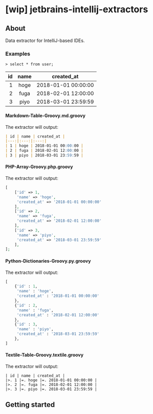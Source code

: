 # [wip] jetbrains-intellij-extractors

## About

Data extractor for IntelliJ-based IDEs.

### Examples

```
> select * from user;
```

| id | name | created_at |
|---:|:---:|:---:|
| 1 | hoge | 2018-01-01 00:00:00 |
| 2 | fuga | 2018-02-01 12:00:00 |
| 3 | piyo | 2018-03-01 23:59:59 |

#### Markdown-Table-Groovy.md.groovy

The extractor will output:

```Markdown
| id | name | created_at |
|---:|:---:|:---:|
| 1 | hoge | 2018-01-01 00:00:00 |
| 2 | fuga | 2018-02-01 12:00:00 |
| 3 | piyo | 2018-03-01 23:59:59 |
```

#### PHP-Array-Groovy.php.groovy

The extractor will output:

```php
[
    ['id' => 1, 
     'name' => 'hoge', 
     'created_at' => '2018-01-01 00:00:00'
    ],
    ['id' => 2, 
     'name' => 'fuga', 
     'created_at' => '2018-02-01 12:00:00'
    ],
    ['id' => 3, 
     'name' => 'piyo', 
     'created_at' => '2018-03-01 23:59:59'
    ],
];
```

#### Python-Dictionaries-Groovy.py.groovy

The extractor will output:

```python
[
    {'id' : 1, 
     'name' : 'hoge', 
     'created_at' : '2018-01-01 00:00:00'
    },
    {'id' : 2, 
     'name' : 'fuga', 
     'created_at' : '2018-02-01 12:00:00'
    },
    {'id' : 3, 
     'name' : 'piyo', 
     'created_at' : '2018-03-01 23:59:59'
    },
]
```

#### Textile-Table-Groovy.textile.groovy

The extractor will output:

```
| id | name | created_at |
|>. 1 |=. hoge |=. 2018-01-01 00:00:00 |
|>. 2 |=. fuga |=. 2018-02-01 12:00:00 |
|>. 3 |=. piyo |=. 2018-03-01 23:59:59 |
```

## Getting started
